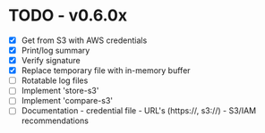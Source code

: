 # TODO - v0.6.0x

- [x] Get from S3 with AWS credentials
- [x] Print/log summary 
- [x] Verify signature
- [x] Replace temporary file with in-memory buffer
- [ ] Rotatable log files
- [ ] Implement 'store-s3'
- [ ] Implement 'compare-s3'
- [ ] Documentation
      - credential file
      - URL's (https://, s3://)
      - S3/IAM recommendations